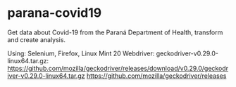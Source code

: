# parana-covid19
Get data about Covid-19 from the Paraná Department of Health, transform and create analysis.

Using: Selenium, Firefox, Linux Mint 20
Webdriver: geckodriver-v0.29.0-linux64.tar.gz: https://github.com/mozilla/geckodriver/releases/download/v0.29.0/geckodriver-v0.29.0-linux64.tar.gz
https://github.com/mozilla/geckodriver/releases
